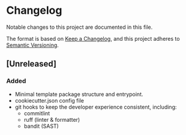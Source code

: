 # Changelog

Notable changes to this project are documented in this file.

The format is based on [Keep a Changelog](https://keepachangelog.com/en/1.0.0/),
and this project adheres to [Semantic Versioning](https://semver.org/spec/v2.0.0.html).

## [Unreleased]

### Added

- Minimal template package structure and entrypoint.
- cookiecutter.json config file
- git hooks to keep the developer experience consistent, including:
  - commitlint
  - ruff (linter & formatter)
  - bandit (SAST)
